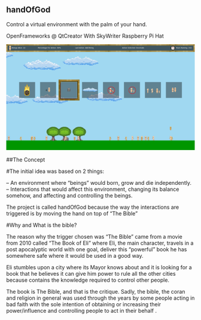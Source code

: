 ## handOfGod
Control a virtual environment with the palm of your hand.

OpenFrameworks @ QtCreator With SkyWriter Raspberry Pi Hat

![alt tag](https://github.com/gvpm/handOfGod/blob/master/blogpics/Example.png)

##The Concept

#The initial idea was based on 2 things:

– An environment where “beings” would born, grow and die independently.
– Interactions that would affect this environment, changing its balance somehow, and affecting and controlling the beings.

The project is called handOfGod because the way the interactions are triggered is by moving the hand on top of “The Bible”

#Why and What is the bible?

The reason why the trigger chosen was “The Bible” came from a movie from 2010 called “The Book of Eli” where Eli, the main character, travels in a post apocalyptic world with one goal, deliver this “powerful” book he has somewhere safe where it would be used in a good way.

Eli stumbles upon a city where its Mayor knows about and it is looking for a book that he believes it can give him power to rule all the other cities because contains the knowledge required to control other people.

The book is The Bible, and that is the critique. Sadly, the bible, the coran and religion in general was  used through the years by some people acting in bad faith with the sole intention of obtaining or increasing their power/influence and controlling people to act in their behalf .


